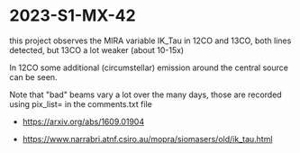 # 2023-S1-MX-42

this project observes the MIRA variable IK_Tau 
in 12CO and 13CO, both lines detected,
but 13CO a lot weaker (about 10-15x)


In 12CO some additional (circumstellar) 
emission around the central source can be seen.

Note that "bad" beams vary a lot over the many days, those are recorded using pix_list= in the comments.txt file


* https://arxiv.org/abs/1609.01904

* https://www.narrabri.atnf.csiro.au/mopra/siomasers/old/ik_tau.html
